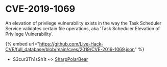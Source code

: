 # CVE-2019-1069

An elevation of privilege vulnerability exists in the way the Task Scheduler Service validates certain file operations, aka 'Task Scheduler Elevation of Privilege Vulnerability'.

{% embed url="https://github.com/Live-Hack-CVE/full_database/blob/main/cves/2019/CVE-2019-1069.json" %}


* S3cur3Th1sSh1t ~> [SharpPolarBear](https://zeste.alice-snow.ru/2019/database/cve-2019-1069/sharppolarbear-s3cur3th1ssh1t)